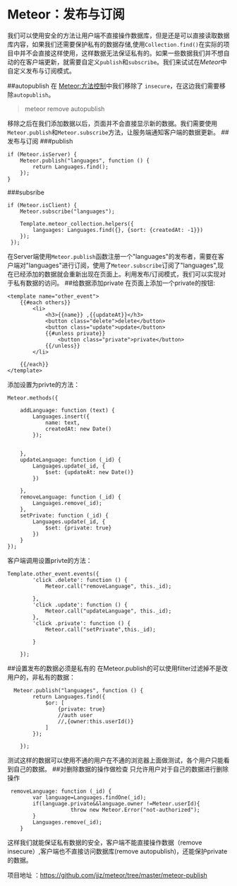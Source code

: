 # Meteor：发布与订阅
我们可以使用安全的方法让用户端不直接操作数据库，但是还是可以直接读取数据库内容，如果我们还需要保护私有的数据存储,使用`Collection.find()`在实际的项目中并不会直接这样使用，这样数据无法保证私有的。如果一些数据我们并不想自动的在客户端更新，就需要自定义`publish`和`subscribe`。我们来试试在*Meteor*中自定义发布与订阅模式。

##autopublish
在 [Meteor:方法控制](https://segmentfault.com/a/1190000004404874)中我们移除了 `insecure`，在这边我们需要移除`autopublish`。
>meteor remove autopublish

移除之后在我们添加数据以后，页面并不会直接显示新的数据。我们需要使用`Meteor.publish`和`Meteor.subscribe`方法，让服务端通知客户端的数据更新。
##发布与订阅
###publish
```
if (Meteor.isServer) {
    Meteor.publish("languages", function () {
        return Languages.find();
    });
}

```
###subsribe
```
if (Meteor.isClient) {
    Meteor.subscribe("languages");

    Template.meteor_collection.helpers({
        languages: Languages.find({}, {sort: {createdAt: -1}})
    });
 });
```
在Server端使用`Meteor.publish`函数注册一个"languages"的发布者，需要在客户端对"languages"进行订阅，使用了`Meteor.subscribe`订阅了"languages",现在已经添加的数据就会重新出现在页面上。利用发布/订阅模式，我们可以实现对于私有数据的访问。
##给数据添加private
在页面上添加一个private的按钮:
```
<template name="other_event">
    {{#each others}}
        <li>
            <h3>{{name}} ,{{updateAt}}</h3>
            <button class="delete">delete</button>
            <button class="update">update</button>
            {{#unless private}}
                <button class="private">private</button>
            {{/unless}}
        </li>

    {{/each}}
</template>

```
添加设置为privte的方法：
```
Meteor.methods({

    addLanguage: function (text) {
        Languages.insert({
            name: text,
            createdAt: new Date()
        });


    },
    updateLanguage: function (_id) {
        Languages.update(_id, {
            $set: {updateAt: new Date()}
        })

    },
    removeLanguage: function (_id) {
        Languages.remove(_id);
    },
    setPrivate: function (_id) {
        Languages.update(_id, {
            $set: {private: true}
        })
    }
});
```
客户端调用设置privte的方法：
```
Template.other_event.events({
        'click .delete': function () {
            Meteor.call("removeLanguage", this._id);

        },
        'click .update': function () {
            Meteor.call("updateLanguage", this._id);
        },
        'click .private': function () {
            Meteor.call("setPrivate",this._id);

        }

    });
```
##设置发布的数据必须是私有的
在Meteor.publish的可以使用filter过滤掉不是改用户的，非私有的数据：
```
  Meteor.publish("languages", function () {
        return Languages.find({
            $or: [
                {private: true}
                //auth user
                //,{owner:this.userId()}
            ]
        });

    });
```
测试这样的数据可以使用不通的用户在不通的浏览器上面做测试，各个用户只能看到自己的数据。
##对删除数据的操作做检查
只允许用户对于自己的数据进行删除操作
```
 removeLanguage: function (_id) {
        var language=Languages.findOne(_id);
        if(language.private&&language.owner !=Meteor.userId){
					throw new Meteor.Error("not-authorized");
        }
        Languages.remove(_id);
    }
```
这样我们就能保证私有数据的安全，客户端不能直接操作数据（remove insecure）,客户端也不直接访问数据库(remove autopublish)，还能保护private的数据。

项目地址 ：https://github.com/jjz/meteor/tree/master/meteor-publish



